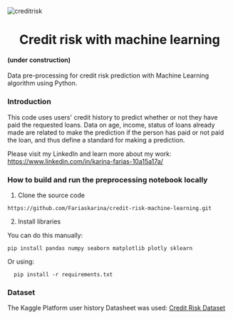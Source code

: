 ![creditrisk](https://user-images.githubusercontent.com/84626126/193157220-7d96567c-892a-4afa-8bbf-7e680c3128b3.jpg)
# <h1 align="center"> Credit risk with machine learning </h1>
#### (under construction)


Data pre-processing for credit risk prediction with Machine Learning algorithm using Python.

### Introduction
This code uses users' credit history to predict whether or not they have paid the requested loans. Data on age, income, status of loans already made are related to make the prediction if the person has paid or not paid the loan, and thus define a standard for making a prediction.

Please visit my LinkedIn and learn more about my work: https://www.linkedin.com/in/karina-farias-10a15a17a/

### How to build and run the preprocessing notebook locally

1. Clone the source code
```
https://github.com/Fariaskarina/credit-risk-machine-learning.git
```

2. Install libraries

You can do this manually:
```
pip install pandas numpy seaborn matplotlib plotly sklearn
```
Or using:
```
  pip install -r requirements.txt
```

### Dataset
The Kaggle Platform user history Datasheet was used:
[Credit Risk Dataset](https://www.kaggle.com/datasets/laotse/credit-risk-dataset)

